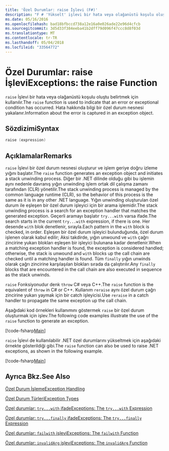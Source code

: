 ```yaml
---
title: 'Özel Durumlar: raise İşlevi (F#)'
description: "F # 'Yükselt' işlevi bir hata veya olağanüstü koşulu oluştu belirtmek için nasıl kullanıldığını öğrenin."
ms.date: 05/16/2016
ms.openlocfilehash: bad18bfbccd738a12e16a0e026ade22e96d4cfcb
ms.sourcegitcommit: 3d5d33f384eeba41b2dff79d096f47ccc8d8f03d
ms.translationtype: MT
ms.contentlocale: tr-TR
ms.lasthandoff: 05/04/2018
ms.locfileid: "33564772"
---
```

# <a name="exceptions-the-raise-function"></a><span data-ttu-id="6560f-103">Özel Durumlar: raise İşlevi</span><span class="sxs-lookup"><span data-stu-id="6560f-103">Exceptions: the raise Function</span></span>

<span data-ttu-id="6560f-104">`raise` İşlevi bir hata veya olağanüstü koşulu oluştu belirtmek için kullanılır.</span><span class="sxs-lookup"><span data-stu-id="6560f-104">The `raise` function is used to indicate that an error or exceptional condition has occurred.</span></span> <span data-ttu-id="6560f-105">Hata hakkında bilgi bir özel durum nesnesi yakalanır.</span><span class="sxs-lookup"><span data-stu-id="6560f-105">Information about the error is captured in an exception object.</span></span>


## <a name="syntax"></a><span data-ttu-id="6560f-106">Sözdizimi</span><span class="sxs-lookup"><span data-stu-id="6560f-106">Syntax</span></span>

```fsharp
raise (expression)
```

## <a name="remarks"></a><span data-ttu-id="6560f-107">Açıklamalar</span><span class="sxs-lookup"><span data-stu-id="6560f-107">Remarks</span></span>
<span data-ttu-id="6560f-108">`raise` İşlevi bir özel durum nesnesi oluşturur ve işlem geriye doğru izleme yığını başlatır.</span><span class="sxs-lookup"><span data-stu-id="6560f-108">The `raise` function generates an exception object and initiates a stack unwinding process.</span></span> <span data-ttu-id="6560f-109">Diğer bir .NET dilinde olduğu gibi bu işlemin aynı nedenle davranış yığın unwinding işlem ortak dil çalışma zamanı tarafından (CLR) yönetilir.</span><span class="sxs-lookup"><span data-stu-id="6560f-109">The stack unwinding process is managed by the common language runtime (CLR), so the behavior of this process is the same as it is in any other .NET language.</span></span> <span data-ttu-id="6560f-110">Yığın unwinding oluşturulan özel durum ile eşleşen bir özel durum işleyici için bir arama işlemidir.</span><span class="sxs-lookup"><span data-stu-id="6560f-110">The stack unwinding process is a search for an exception handler that matches the generated exception.</span></span> <span data-ttu-id="6560f-111">Geçerli aramayı başlatır `try...with` varsa ifade.</span><span class="sxs-lookup"><span data-stu-id="6560f-111">The search starts in the current `try...with` expression, if there is one.</span></span> <span data-ttu-id="6560f-112">Her desende `with` blok denetlenir, sırayla.</span><span class="sxs-lookup"><span data-stu-id="6560f-112">Each pattern in the `with` block is checked, in order.</span></span> <span data-ttu-id="6560f-113">Eşleşen bir özel durum işleyici bulunduğunda, özel durum işlenen olarak kabul edilir; Aksi takdirde, yığın unwound ve `with` çağrı zincirine yukarı blokları eşleşen bir işleyici bulunana kadar denetlenir.</span><span class="sxs-lookup"><span data-stu-id="6560f-113">When a matching exception handler is found, the exception is considered handled; otherwise, the stack is unwound and `with` blocks up the call chain are checked until a matching handler is found.</span></span> <span data-ttu-id="6560f-114">Tüm `finally` yığın unwinds olarak çağrı zincirine karşılaşılan blokları sırada da çalıştırılır.</span><span class="sxs-lookup"><span data-stu-id="6560f-114">Any `finally` blocks that are encountered in the call chain are also executed in sequence as the stack unwinds.</span></span>

<span data-ttu-id="6560f-115">`raise` Fonksiyonudur denk `throw` C# veya C++.</span><span class="sxs-lookup"><span data-stu-id="6560f-115">The `raise` function is the equivalent of `throw` in C# or C++.</span></span> <span data-ttu-id="6560f-116">Kullanım `reraise` aynı özel durum çağrı zincirine yukarı yaymak için bir catch işleyicisi.</span><span class="sxs-lookup"><span data-stu-id="6560f-116">Use `reraise` in a catch handler to propagate the same exception up the call chain.</span></span>

<span data-ttu-id="6560f-117">Aşağıdaki kod örnekleri kullanımını göstermek `raise` bir özel durum oluşturmak için işlev.</span><span class="sxs-lookup"><span data-stu-id="6560f-117">The following code examples illustrate the use of the `raise` function to generate an exception.</span></span>

[!code-fsharp[Main](../../../../samples/snippets/fsharp/lang-ref-2/snippet5801.fs)]

<span data-ttu-id="6560f-118">`raise` İşlevi de kullanılabilir .NET özel durumlarını yükseltmek için aşağıdaki örnekte gösterildiği gibi.</span><span class="sxs-lookup"><span data-stu-id="6560f-118">The `raise` function can also be used to raise .NET exceptions, as shown in the following example.</span></span>

[!code-fsharp[Main](../../../../samples/snippets/fsharp/lang-ref-2/snippet5802.fs)]
    
## <a name="see-also"></a><span data-ttu-id="6560f-119">Ayrıca Bkz.</span><span class="sxs-lookup"><span data-stu-id="6560f-119">See Also</span></span>
[<span data-ttu-id="6560f-120">Özel Durum İşleme</span><span class="sxs-lookup"><span data-stu-id="6560f-120">Exception Handling</span></span>](index.md)

[<span data-ttu-id="6560f-121">Özel Durum Türleri</span><span class="sxs-lookup"><span data-stu-id="6560f-121">Exception Types</span></span>](exception-types.md)

[<span data-ttu-id="6560f-122">Özel durumlar: `try...with` ifade</span><span class="sxs-lookup"><span data-stu-id="6560f-122">Exceptions: The `try...with` Expression</span></span>](the-try-with-expression.md)

[<span data-ttu-id="6560f-123">Özel durumlar: `try...finally` ifade</span><span class="sxs-lookup"><span data-stu-id="6560f-123">Exceptions: The `try...finally` Expression</span></span>](the-try-finally-expression.md)

[<span data-ttu-id="6560f-124">Özel durumlar: `failwith` işlevi</span><span class="sxs-lookup"><span data-stu-id="6560f-124">Exceptions: The `failwith` Function</span></span>](the-failwith-function.md)

[<span data-ttu-id="6560f-125">Özel durumlar: `invalidArg` işlevi</span><span class="sxs-lookup"><span data-stu-id="6560f-125">Exceptions: The `invalidArg` Function</span></span>](the-invalidArg-function.md)
